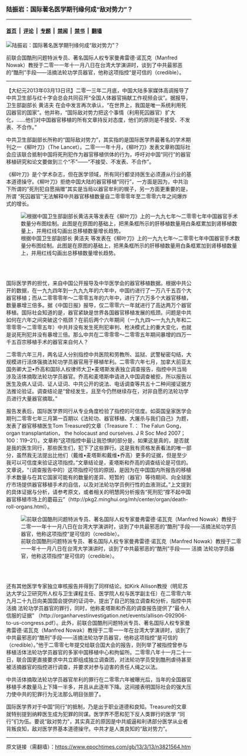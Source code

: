### 陆振岩：国际著名医学期刊缘何成“敌对势力”？

---

#### [首页](../../../..?n3821564) &nbsp;|&nbsp; [评论](../../../../../epoch-comment?n3821564) &nbsp;|&nbsp; [专题](../../../../../epoch-special?n3821564) &nbsp;|&nbsp; [禁闻](../../../../../epoch-news?n3821564) &nbsp;|&nbsp; [禁书](../../../../../books?n3821564) &nbsp;|&nbsp; [翻墙](https://github.com/gfw-breaker/nogfw/blob/master/README.md?n3821564)


<div><img alt="陆振岩：国际著名医学期刊缘何成“敌对势力”？" class="attachment-djy_600_400 size-djy_600_400 wp-post-image" src="https://i.epochtimes.com/assets/uploads/2013/03/1303130532432158-600x400.jpg"/>
<div class="caption">
 <p>
  前联合国酷刑问题特派专员、著名国际人权专家曼弗雷德‧诺瓦克（Manfred Nowak）教授于二零一一年十一月八日在台湾大学演讲时，谈到了中共最邪恶的“酷刑”手段——活摘法轮功学员器官，他称这项指控“是可信的（credible）。
 </p>
</div></div><hr/><div class="post_content" id="artbody" itemprop="articleBody">
 <!-- article content begin -->
 <p>
  【大纪元2013年03月13日讯】二零一三年二月底，中国大陆多家媒体高调报导了中共卫生部与红十字会总会共同召开“全国人体器官捐献工作视频会议”。据报导，卫生部副部长
  <ok href="https://www.epochtimes.com/gb/tag/%E9%BB%84%E6%B4%81%E5%A4%AB.html">
   黄洁夫
  </ok>
  在会中发言再次承认，“在世界上，我国是唯一系统利用死囚器官的国家”。他并称，“国际敌对势力把这个事情（利用死囚器官）扩大化，……他们对中国器官移植的所有文章持反对态度，他们的原则是不接受、不发表、不合作。”
 </p>
 <p>
  中共卫生部副部长所称的“国际敌对势力”，其实指的是国际医学界最著名的学术期刊之一《柳叶刀》（The Lancet）。二零一一年十月，《柳叶刀》发表文章称国际社会应该联合抵制中国将死刑犯作为器官移植供体的行为，呼吁对中国“同行”的器官移植研究和论文要做到三个“不”——“不接受、不发表、不合作”。
 </p>
 <p>
  《柳叶刀》是个学术杂志，但在医学领域，所有同行都坚持医生必须遵从行业的基本道德操守。《柳叶刀》拒绝中国大陆的器官移植“同行”，一方面是因为，中共治下所谓的“死刑犯自愿捐赠”其实是当局以器官牟利的幌子，另一方面更重要的是，所谓 “死囚器官”无法解释中共器官移植数量自二零零零年至二零零六年之间爆炸式的增长。
 </p>
 <figure aria-describedby="caption-attachment-6688913" class="wp-caption aligncenter" id="attachment_6688913" style="width: 600px">
  <ok href=" https://i.epochtimes.com/assets/uploads/2013/03/1303131119542158-600x417.png" rel="noreferrer noopener" target="_blank">
   <img alt="根据中国卫生部副部长黄洁夫等发表在《柳叶刀》上的一九九七年～二零零七年中国器官手术数量分布图绘制。此图是在原图的基础上，把黑条框所示的肝移植数量用白条框累加到肾移植数量上，并用红线勾画出总移植数量增长趋势。" class="size-large wp-image-6688913" src="https://i.epochtimes.com/assets/uploads/2013/03/1303131119542158-600x417.png" title="根据中国卫生部副部长黄洁夫等发表在《柳叶刀》上的一九九七年～二零零七年中国器官手术数量分布图绘制。此图是在原图的基础上，把黑条框所示的肝移植数量用白条框累加到肾移植数量上，并用红线勾画出总移植数量增长趋势。"/>
  </ok>
  <br/><figcaption class="wp-caption-text" id="caption-attachment-6688913">
   根据中国卫生部副部长
   <ok href="https://www.epochtimes.com/gb/tag/%E9%BB%84%E6%B4%81%E5%A4%AB.html">
    黄洁夫
   </ok>
   等发表在《柳叶刀》上的一九九七年～二零零七年中国器官手术数量分布图绘制。此图是在原图的基础上，把黑条框所示的肝移植数量用白条框累加到肾移植数量上，并用红线勾画出总移植数量增长趋势。
  </figcaption><br/>
 </figure><br/>
 <p>
  国际医学界的担忧，来自中国公开报导及中华医学会的器官移植数据。根据中共公开的数据，在一九九四年到一九九九年的六年中，中国约进行了一万八千五百个大器官移植；而从二零零零年～二零零五年的六年中，进行了六万多个大器官移植，数量暴增三倍多。据《中国日报》报导，仅二零零六一年就进行了高达两万个器官移植。国际社会知道的是，器官紧缺是世界各国器官移植发展的瓶颈。问题是中共如何在六年之间突破这个瓶颈？在前后两个六年期间（一九九四～一九九九年和二零零零～二零零五年）中共并没有发生死刑犯审判、枪决模式上的重大变化，也就是说死刑犯并没有暴增三倍。那么中共在二零零零～二零零五年期间暴增的四万一千五百宗移植手术的器官来自何人？
 </p>
 <p>
  二零零六年三月，两名证人分别指控中共医院和劳教所、监狱、武警秘密勾结，大规模进行活体强摘法轮功学员器官用于移植牟利。二零零六年七月，加拿大前亚太国务卿大卫•乔高和国际人权律师大卫•麦塔斯发表独立调查报告，指控中共当局涉及活体摘取法轮功学员器官。乔高和麦塔斯申请进入中国调查被拒，所以报告以医生及病人证词、证人证词、中共公开的说法、电话调查等共五十二种间接证据方法推论验证。调查结论是“曾经发生，且至今仍然继续存在，对非自愿的法轮功学员进行大量器官摘取。”
 </p>
 <p>
  报告发表后，国际医学界同行从专业角度检验了指控的可信度。如英国皇家医学会期刊二零零七年三月第一百期以《法轮功、器官移植、大屠杀与我们自己》为题，发表了器官移植医生Tom Treasure的文章（Treasure T.： The Falun Gong， organ transplantation， the holocaust and ourselves. J R Soc Med 2007；100：119–21）。文章称“这项指控中最让我恐惧的部分是，如果这是真的，是否就是我的医生同行，那些医生们，犯下了这些罪行。这是我有资格发表看法的唯一部分，虽然我无法提出比他们（戴维•麦塔斯和戴维•乔高）更多的证据，但是至少我可以可信度来验证这项指控。”文章结论是，麦塔斯和乔高的调查结论是可信的。文章说，“（调查报告中的）这项指控可信的原因，是因为在中国国内所报告的移植手术数量与在其它国家可能有的数量的差异、短暂的（器官）等待期间、向全球医疗市场提供器官移植手术的自信，以及对法轮功学员例行性的血液测试。”上文提到的具体证据与分析，请参考原文，或者相关的明慧网分析报告“死刑犯”撑不起中国器官移植市场上的蘑菇云”（http://pkg2.minghui.org/mh/center/organ/death-roll-organs.html）。
 </p>
 <figure aria-describedby="caption-attachment-6688970" class="wp-caption aligncenter" id="attachment_6688970" style="width: 600px">
  <ok href=" https://i.epochtimes.com/assets/uploads/2013/03/1303130532432158-600x399.jpg" rel="noreferrer noopener" target="_blank">
   <img alt="前联合国酷刑问题特派专员、著名国际人权专家曼弗雷德‧诺瓦克（Manfred Nowak）教授于二零一一年十一月八日在台湾大学演讲时，谈到了中共最邪恶的“酷刑”手段——活摘法轮功学员器官，他称这项指控“是可信的（credible）。" class="size-large wp-image-6688970" src="https://i.epochtimes.com/assets/uploads/2013/03/1303130532432158-600x399.jpg" title="前联合国酷刑问题特派专员、著名国际人权专家曼弗雷德‧诺瓦克（Manfred Nowak）教授于二零一一年十一月八日在台湾大学演讲时，谈到了中共最邪恶的“酷刑”手段——活摘法轮功学员器官，他称这项指控“是可信的（credible）。"/>
  </ok>
  <br/><figcaption class="wp-caption-text" id="caption-attachment-6688970">
   前联合国酷刑问题特派专员、著名国际人权专家曼弗雷德‧诺瓦克（Manfred Nowak）教授于二零一一年十一月八日在台湾大学演讲时，谈到了中共最邪恶的“酷刑”手段——
   <ok href="https://www.epochtimes.com/gb/tag/%E6%B4%BB%E6%91%98.html">
    活摘
   </ok>
   法轮功学员器官，他称这项指控“是可信的（credible）。
  </figcaption><br/>
 </figure><br/>
 <p>
  还有其他医学专家独立审核报告并得到了同样结论。如Kirk Allison教授（明尼苏达大学公卫研究所人权与卫生课程主任、医学院人权与医学副主任）在二零零六年九月二十九日向美国国会提供的证词中，提出了自己的独立调查和分析，指控中共
  <ok href="https://www.epochtimes.com/gb/tag/%E6%B4%BB%E6%91%98.html">
   活摘
  </ok>
  法轮功学员器官的罪行，同时，他称麦塔斯和乔高的调查报告提供了“最令人信服的证据” （http://organharvestinvestigation.net/events/allison-092906-to-us-congress.pdf）。此外，前联合国酷刑问题特派专员、著名国际人权专家曼弗雷德‧诺瓦克（Manfred Nowak）教授于二零一一年在台湾大学演讲时，谈到了中共最邪恶的“酷刑”手段——活摘法轮功学员器官，他称这项指控“是可信的（credible）。”他于二零零七年提交给联合国大会的报告，则列举了被指控曾参与移植活体法轮功学员器官的多家中国移植中心和拘留所。二零零八年十一月二十一日，联合国更直接要求中共立即组成独立调查团，对法轮功学员受到酷刑虐待甚至被活摘器官的指控进行调查，并要求对参与迫害的责任人绳之以法。
 </p>
 <p>
  中共活体摘取法轮功学员器官牟利的罪行在二零零六年被曝光后，当年的全国器官移植手术数量马上下降一半多，并且从此逐年下降。这间接表明国际社会的强大压力使中共的犯罪行为无法那么明目张胆了。
 </p>
 <p>
  国际医学界对于中国“同行”的抵制，乃是出于职业道德和良知。Treasure的文章就特别提到纳粹医生成为犯罪的同谋。医学界不愿和犯下反人类罪行的医学 “同行”们为伍。要说“敌对势力”，其实真正的原因是中共威逼和利诱部分医学从业者背叛良知，敌对医学界基本道德操守。中共才是人类良知的“敌对势力”。
 </p>
 <p>
 </p>
 <!-- article content end -->
 <div id="below_article_ad">
 </div>
</div>


---

原文链接（需翻墙）：https://www.epochtimes.com/gb/13/3/13/n3821564.htm